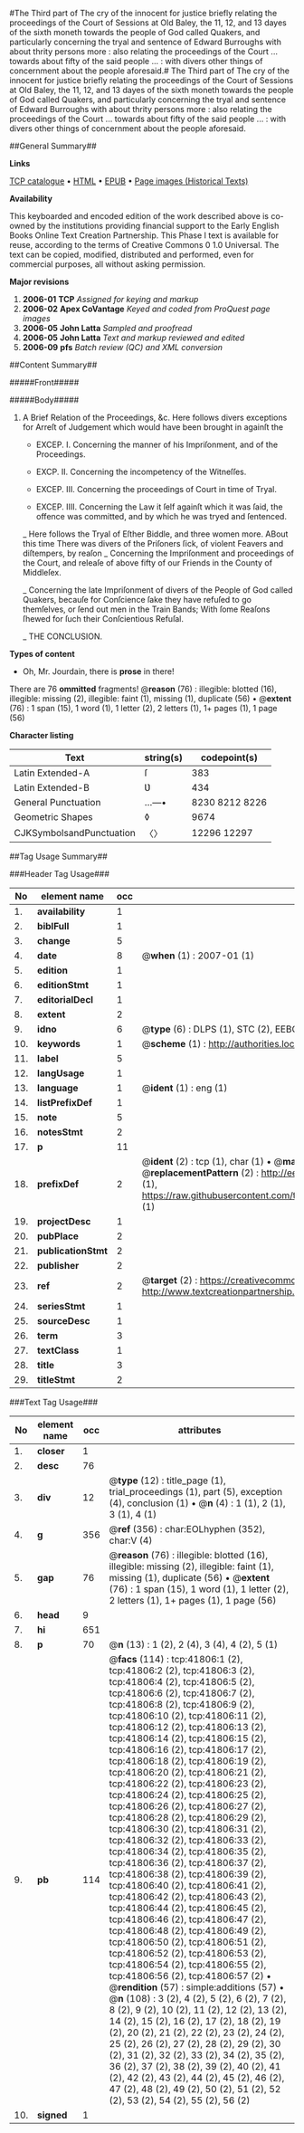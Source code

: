 #The Third part of The cry of the innocent for justice briefly relating the proceedings of the Court of Sessions at Old Baley, the 11, 12, and 13 dayes of the sixth moneth towards the people of God called Quakers, and particularly concerning the tryal and sentence of Edward Burroughs with about thrity persons more : also relating the proceedings of the Court ... towards about fifty of the said people ... : with divers other things of concernment about the people aforesaid.#
The Third part of The cry of the innocent for justice briefly relating the proceedings of the Court of Sessions at Old Baley, the 11, 12, and 13 dayes of the sixth moneth towards the people of God called Quakers, and particularly concerning the tryal and sentence of Edward Burroughs with about thrity persons more : also relating the proceedings of the Court ... towards about fifty of the said people ... : with divers other things of concernment about the people aforesaid.

##General Summary##

**Links**

[TCP catalogue](http://www.ota.ox.ac.uk/tcp/)  • 
[HTML](http://tei.it.ox.ac.uk/tcp/Texts-HTML/free/A64/A64513.html)  • 
[EPUB](http://tei.it.ox.ac.uk/tcp/Texts-EPUB/free/A64/A64513.epub) • 
[Page images (Historical Texts)](https://data.historicaltexts.jisc.ac.uk/view?pubId=eebo-08781238e&pageId=eebo-08781238e-41806-1)

**Availability**

This keyboarded and encoded edition of the
	       work described above is co-owned by the institutions
	       providing financial support to the Early English Books
	       Online Text Creation Partnership. This Phase I text is
	       available for reuse, according to the terms of Creative
	       Commons 0 1.0 Universal. The text can be copied,
	       modified, distributed and performed, even for
	       commercial purposes, all without asking permission.

**Major revisions**

1. __2006-01__ __TCP__ *Assigned for keying and markup*
1. __2006-02__ __Apex CoVantage__ *Keyed and coded from ProQuest page images*
1. __2006-05__ __John Latta__ *Sampled and proofread*
1. __2006-05__ __John Latta__ *Text and markup reviewed and edited*
1. __2006-09__ __pfs__ *Batch review (QC) and XML conversion*

##Content Summary##

#####Front#####

#####Body#####

1. A Brief Relation of the Proceedings, &c.
Here follows divers exceptions for Arreſt of Judgement which would have been brought in againſt the 
      * EXCEP. I. Concerning the manner of his Impriſonment, and of the Proceedings.

      * EXCP. II. Concerning the incompetency of the Witneſſes.

      * EXCEP. III. Concerning the proceedings of Court in time of Tryal.

      * EXCEP. IIII. Concerning the Law it ſelf againſt which it was ſaid, the offence was committed, and by which he was tryed and ſentenced.

    _ Here follows the Tryal of Eſther Biddle, and three women more.
ABout this time There was divers of the Priſoners ſick, of violent Feavers and diſtempers, by reaſon
    _ Concerning the Impriſonment and proceedings of the Court, and releaſe of above fifty of our Friends in the County of Middleſex.

    _ Concerning the late Impriſonment of divers of the People of God called Quakers, becauſe for Conſcience ſake they have refuſed to go themſelves, or ſend out men in the Train Bands; With ſome Reaſons ſhewed for ſuch their Conſcientious Refuſal.

    _ THE CONCLUSION.

**Types of content**

  * Oh, Mr. Jourdain, there is **prose** in there!

There are 76 **ommitted** fragments! 
 @__reason__ (76) : illegible: blotted (16), illegible: missing (2), illegible: faint (1), missing (1), duplicate (56)  •  @__extent__ (76) : 1 span (15), 1 word (1), 1 letter (2), 2 letters (1), 1+ pages (1), 1 page (56)

**Character listing**


|Text|string(s)|codepoint(s)|
|---|---|---|
|Latin Extended-A|ſ|383|
|Latin Extended-B|Ʋ|434|
|General Punctuation|…—•|8230 8212 8226|
|Geometric Shapes|◊|9674|
|CJKSymbolsandPunctuation|〈〉|12296 12297|

##Tag Usage Summary##

###Header Tag Usage###

|No|element name|occ|attributes|
|---|---|---|---|
|1.|__availability__|1||
|2.|__biblFull__|1||
|3.|__change__|5||
|4.|__date__|8| @__when__ (1) : 2007-01 (1)|
|5.|__edition__|1||
|6.|__editionStmt__|1||
|7.|__editorialDecl__|1||
|8.|__extent__|2||
|9.|__idno__|6| @__type__ (6) : DLPS (1), STC (2), EEBO-CITATION (1), OCLC (1), VID (1)|
|10.|__keywords__|1| @__scheme__ (1) : http://authorities.loc.gov/ (1)|
|11.|__label__|5||
|12.|__langUsage__|1||
|13.|__language__|1| @__ident__ (1) : eng (1)|
|14.|__listPrefixDef__|1||
|15.|__note__|5||
|16.|__notesStmt__|2||
|17.|__p__|11||
|18.|__prefixDef__|2| @__ident__ (2) : tcp (1), char (1)  •  @__matchPattern__ (2) : ([0-9\-]+):([0-9IVX]+) (1), (.+) (1)  •  @__replacementPattern__ (2) : http://eebo.chadwyck.com/downloadtiff?vid=$1&page=$2 (1), https://raw.githubusercontent.com/textcreationpartnership/Texts/master/tcpchars.xml#$1 (1)|
|19.|__projectDesc__|1||
|20.|__pubPlace__|2||
|21.|__publicationStmt__|2||
|22.|__publisher__|2||
|23.|__ref__|2| @__target__ (2) : https://creativecommons.org/publicdomain/zero/1.0/ (1), http://www.textcreationpartnership.org/docs/. (1)|
|24.|__seriesStmt__|1||
|25.|__sourceDesc__|1||
|26.|__term__|3||
|27.|__textClass__|1||
|28.|__title__|3||
|29.|__titleStmt__|2||


###Text Tag Usage###

|No|element name|occ|attributes|
|---|---|---|---|
|1.|__closer__|1||
|2.|__desc__|76||
|3.|__div__|12| @__type__ (12) : title_page (1), trial_proceedings (1), part (5), exception (4), conclusion (1)  •  @__n__ (4) : 1 (1), 2 (1), 3 (1), 4 (1)|
|4.|__g__|356| @__ref__ (356) : char:EOLhyphen (352), char:V (4)|
|5.|__gap__|76| @__reason__ (76) : illegible: blotted (16), illegible: missing (2), illegible: faint (1), missing (1), duplicate (56)  •  @__extent__ (76) : 1 span (15), 1 word (1), 1 letter (2), 2 letters (1), 1+ pages (1), 1 page (56)|
|6.|__head__|9||
|7.|__hi__|651||
|8.|__p__|70| @__n__ (13) : 1 (2), 2 (4), 3 (4), 4 (2), 5 (1)|
|9.|__pb__|114| @__facs__ (114) : tcp:41806:1 (2), tcp:41806:2 (2), tcp:41806:3 (2), tcp:41806:4 (2), tcp:41806:5 (2), tcp:41806:6 (2), tcp:41806:7 (2), tcp:41806:8 (2), tcp:41806:9 (2), tcp:41806:10 (2), tcp:41806:11 (2), tcp:41806:12 (2), tcp:41806:13 (2), tcp:41806:14 (2), tcp:41806:15 (2), tcp:41806:16 (2), tcp:41806:17 (2), tcp:41806:18 (2), tcp:41806:19 (2), tcp:41806:20 (2), tcp:41806:21 (2), tcp:41806:22 (2), tcp:41806:23 (2), tcp:41806:24 (2), tcp:41806:25 (2), tcp:41806:26 (2), tcp:41806:27 (2), tcp:41806:28 (2), tcp:41806:29 (2), tcp:41806:30 (2), tcp:41806:31 (2), tcp:41806:32 (2), tcp:41806:33 (2), tcp:41806:34 (2), tcp:41806:35 (2), tcp:41806:36 (2), tcp:41806:37 (2), tcp:41806:38 (2), tcp:41806:39 (2), tcp:41806:40 (2), tcp:41806:41 (2), tcp:41806:42 (2), tcp:41806:43 (2), tcp:41806:44 (2), tcp:41806:45 (2), tcp:41806:46 (2), tcp:41806:47 (2), tcp:41806:48 (2), tcp:41806:49 (2), tcp:41806:50 (2), tcp:41806:51 (2), tcp:41806:52 (2), tcp:41806:53 (2), tcp:41806:54 (2), tcp:41806:55 (2), tcp:41806:56 (2), tcp:41806:57 (2)  •  @__rendition__ (57) : simple:additions (57)  •  @__n__ (108) : 3 (2), 4 (2), 5 (2), 6 (2), 7 (2), 8 (2), 9 (2), 10 (2), 11 (2), 12 (2), 13 (2), 14 (2), 15 (2), 16 (2), 17 (2), 18 (2), 19 (2), 20 (2), 21 (2), 22 (2), 23 (2), 24 (2), 25 (2), 26 (2), 27 (2), 28 (2), 29 (2), 30 (2), 31 (2), 32 (2), 33 (2), 34 (2), 35 (2), 36 (2), 37 (2), 38 (2), 39 (2), 40 (2), 41 (2), 42 (2), 43 (2), 44 (2), 45 (2), 46 (2), 47 (2), 48 (2), 49 (2), 50 (2), 51 (2), 52 (2), 53 (2), 54 (2), 55 (2), 56 (2)|
|10.|__signed__|1||
